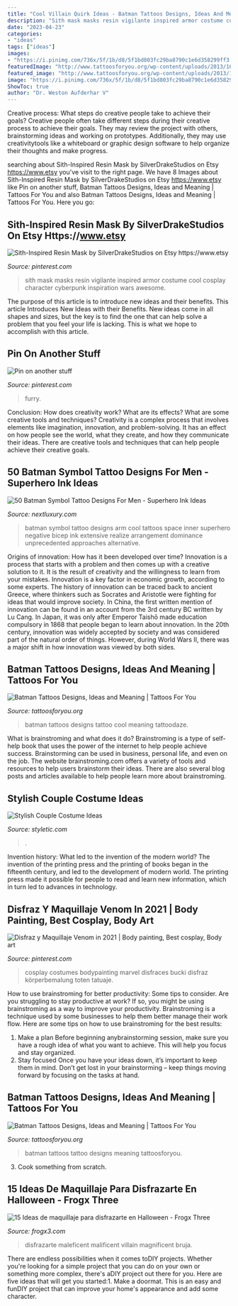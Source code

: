 ```yaml
---
title: "Cool Villain Quirk Ideas - Batman Tattoos Designs, Ideas And Meaning"
description: "Sith mask masks resin vigilante inspired armor costume cool cosplay character cyberpunk inspiration wars awesome"
date: "2023-04-23"
categories:
- "ideas"
tags: ["ideas"]
images:
- "https://i.pinimg.com/736x/5f/1b/d8/5f1bd803fc29ba8790c1e6d358299ff3.jpg"
featuredImage: "http://www.tattoosforyou.org/wp-content/uploads/2013/10/Cool-Batman-Tattoos.jpg"
featured_image: "http://www.tattoosforyou.org/wp-content/uploads/2013/10/Cool-Batman-Tattoos.jpg"
image: "https://i.pinimg.com/736x/5f/1b/d8/5f1bd803fc29ba8790c1e6d358299ff3.jpg"
ShowToc: true
author: "Dr. Weston Aufderhar V"
---
```



Creative process: What steps do creative people take to achieve their goals?
Creative people often take different steps during their creative process to achieve their goals. They may review the project with others, brainstorming ideas and working on prototypes. Additionally, they may use creativitytools like a whiteboard or graphic design software to help organize their thoughts and make progress.

	

		
searching about Sith-Inspired Resin Mask by SilverDrakeStudios on Etsy https://www.etsy you've visit to the right page. We have 8 Images about Sith-Inspired Resin Mask by SilverDrakeStudios on Etsy https://www.etsy like Pin on another stuff, Batman Tattoos Designs, Ideas and Meaning | Tattoos For You and also Batman Tattoos Designs, Ideas and Meaning | Tattoos For You. Here you go:
		
    
## Sith-Inspired Resin Mask By SilverDrakeStudios On Etsy Https://www.etsy

<img loading=lazy src="https://i.pinimg.com/736x/e2/a8/f3/e2a8f3a4049afceb19fda27fd94ddbdc--sith-vigilante-costume.jpg" onerror="this.onerror=null;this.src='https://tse2.mm.bing.net/th?id=OIP.oxhy615yUwJnNUMW44WFCAHaJ3&amp;pid=15.1';" alt="Sith-Inspired Resin Mask by SilverDrakeStudios on Etsy https://www.etsy">

_Source: pinterest.com_

>sith mask masks resin vigilante inspired armor costume cool cosplay character cyberpunk inspiration wars awesome. 

	

The purpose of this article is to introduce new ideas and their benefits.
This article Introduces New Ideas with their Benefits. New ideas come in all shapes and sizes, but the key is to find the one that can help solve a problem that you feel your life is lacking. This is what we hope to accomplish with this article.

    
## Pin On Another Stuff

<img loading=lazy src="https://i.pinimg.com/736x/df/48/a9/df48a949ef1f40a15518fadf626406e5.jpg" onerror="this.onerror=null;this.src='https://tse4.mm.bing.net/th?id=OIP.kl16caRjYQ2YESrNl-Ml7wHaKq&amp;pid=15.1';" alt="Pin on another stuff">

_Source: pinterest.com_

>furry. 

	

Conclusion: How does creativity work? What are its effects? What are some creative tools and techniques?
Creativity is a complex process that involves elements like imagination, innovation, and problem-solving. It has an effect on how people see the world, what they create, and how they communicate their ideas. There are creative tools and techniques that can help people achieve their creative goals.

    
## 50 Batman Symbol Tattoo Designs For Men - Superhero Ink Ideas

<img loading=lazy src="http://nextluxury.com/wp-content/uploads/guy-with-cool-negative-space-batman-symbol-inner-arm-bicep-tattoo.jpg" onerror="this.onerror=null;this.src='https://tse3.mm.bing.net/th?id=OIP.oRsMMd8f0_CNYt5C40iKcgHaEX&amp;pid=15.1';" alt="50 Batman Symbol Tattoo Designs For Men - Superhero Ink Ideas">

_Source: nextluxury.com_

>batman symbol tattoo designs arm cool tattoos space inner superhero negative bicep ink extensive realize arrangement dominance unprecedented approaches alternative. 

	

Origins of innovation: How has it been developed over time?
Innovation is a process that starts with a problem and then comes up with a creative solution to it. It is the result of creativity and the willingness to learn from your mistakes. Innovation is a key factor in economic growth, according to some experts. The history of innovation can be traced back to ancient Greece, where thinkers such as Socrates and Aristotle were fighting for ideas that would improve society. In China, the first written mention of innovation can be found in an account from the 3rd century BC written by Lu Cang. In Japan, it was only after Emperor Taishō made education compulsory in 1868 that people began to learn about innovation. In the 20th century, innovation was widely accepted by society and was considered part of the natural order of things. However, during World Wars II, there was a major shift in how innovation was viewed by both sides.

    
## Batman Tattoos Designs, Ideas And Meaning | Tattoos For You

<img loading=lazy src="http://www.tattoosforyou.org/wp-content/uploads/2013/10/Cool-Batman-Tattoos.jpg" onerror="this.onerror=null;this.src='https://tse4.mm.bing.net/th?id=OIP.Ij_3_zCQf1cdogh9aRJrtAHaLH&amp;pid=15.1';" alt="Batman Tattoos Designs, Ideas and Meaning | Tattoos For You">

_Source: tattoosforyou.org_

>batman tattoos designs tattoo cool meaning tattoodaze. 

	

What is brainstroming and what does it do?
Brainstroming is a type of self-help book that uses the power of the internet to help people achieve success. Brainstorming can be used in business, personal life, and even on the job. The website brainstroming.com offers a variety of tools and resources to help users brainstorm their ideas. There are also several blog posts and articles available to help people learn more about brainstroming.

    
## Stylish Couple Costume Ideas

<img loading=lazy src="https://www.styletic.com/wp-content/uploads/2015/10/3-couple-costume-ideas.jpg" onerror="this.onerror=null;this.src='https://tse3.mm.bing.net/th?id=OIP.xcecg7EuQVZWZexRorf7ewHaNK&amp;pid=15.1';" alt="Stylish Couple Costume Ideas">

_Source: styletic.com_

>. 

	

Invention history: What led to the invention of the modern world?
The invention of the printing press and the printing of books began in the fifteenth century, and led to the development of modern world. The printing press made it possible for people to read and learn new information, which in turn led to advances in technology.

    
## Disfraz Y Maquillaje Venom In 2021 | Body Painting, Best Cosplay, Body Art

<img loading=lazy src="https://i.pinimg.com/736x/5f/1b/d8/5f1bd803fc29ba8790c1e6d358299ff3.jpg" onerror="this.onerror=null;this.src='https://tse1.mm.bing.net/th?id=OIP.VACji8rBJNlYu_k2dkrmSwHaJ3&amp;pid=15.1';" alt="Disfraz y Maquillaje Venom in 2021 | Body painting, Best cosplay, Body art">

_Source: pinterest.com_

>cosplay costumes bodypainting marvel disfraces bucki disfraz körperbemalung toten tatuaje. 

	

How to use brainstroming for better productivity: Some tips to consider.
Are you struggling to stay productive at work? If so, you might be using brainstroming as a way to improve your productivity. Brainstroming is a technique used by some businesses to help them better manage their work flow. Here are some tips on how to use brainstroming for the best results: 
1) Make a plan 
Before beginning anybrainstorming session, make sure you have a rough idea of what you want to achieve. This will help you focus and stay organized. 
2) Stay focused 
Once you have your ideas down, it’s important to keep them in mind. Don’t get lost in your brainstorming – keep things moving forward by focusing on the tasks at hand.

    
## Batman Tattoos Designs, Ideas And Meaning | Tattoos For You

<img loading=lazy src="http://www.tattoosforyou.org/wp-content/uploads/2013/10/Batman-Tattoos-For-Men.jpg" onerror="this.onerror=null;this.src='https://tse3.mm.bing.net/th?id=OIP.rwfH4VGivIrknVC7s9yq8gC9Es&amp;pid=15.1';" alt="Batman Tattoos Designs, Ideas and Meaning | Tattoos For You">

_Source: tattoosforyou.org_

>batman tattoos tattoo designs meaning tattoosforyou. 

	

3. Cook something from scratch.

    
## 15 Ideas De Maquillaje Para Disfrazarte En Halloween - Frogx Three

<img loading=lazy src="https://www.frogx3.com/wp-content/uploads/2014/10/maquillaje-halloween-13.jpg" onerror="this.onerror=null;this.src='https://tse1.mm.bing.net/th?id=OIP.EZq3KR66GAm65G7uojZvHwAAAA&amp;pid=15.1';" alt="15 Ideas de maquillaje para disfrazarte en Halloween - Frogx Three">

_Source: frogx3.com_

>disfrazarte maleficent malificent villain magnificent bruja. 

	

There are endless possibilities when it comes toDIY projects. Whether you're looking for a simple project that you can do on your own or something more complex, there's aDIY project out there for you. Here are five ideas that will get you started:1. Make a doormat. This is an easy and funDIY project that can improve your home's appearance and add some character.

